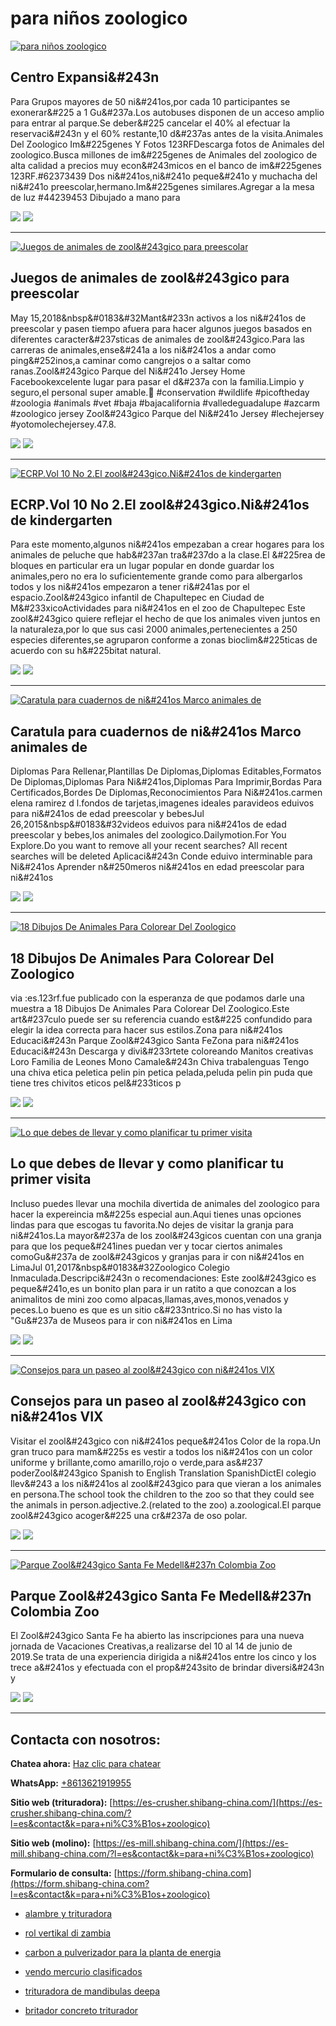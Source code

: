 # para niños zoologico

<a href="https://swt.shibang-china.com/?l=es&img&k=para+ni%C3%B1os+zoologico" target="_blank">![para niños zoologico](http://static.shibang-china.com/all-800x300/293.jpg)</a>

## Centro Expansi&#243n
Para Grupos mayores de 50 ni&#241os,por cada 10 participantes se exonerar&#225 a 1 Gu&#237a.Los autobuses disponen de un acceso amplio para entrar al parque.Se deber&#225 cancelar el 40% al efectuar la reservaci&#243n y el 60% restante,10 d&#237as antes de la visita.Animales Del Zoologico Im&#225genes Y Fotos 123RFDescarga fotos de Animales del zoologico.Busca millones de im&#225genes de Animales del zoologico de alta calidad a precios muy econ&#243micos en el banco de im&#225genes 123RF.#62373439 Dos ni&#241os,ni&#241o peque&#241o y muchacha del ni&#241o preescolar,hermano.Im&#225genes similares.Agregar a la mesa de luz #44239453 Dibujado a mano para


<a href="https://whatsapp.shibangsoft.com/WhatsApp.php" target="_blank" title="WhatsApp">![](http://static.shibang-china.com/icon/whatsapp.png)</a> <a href="https://swt.shibang-china.com/?l=es&icon&k=para+ni%C3%B1os+zoologico" target="_blank">![](http://static.shibang-china.com/icon/chat-es.png)</a>

---

<a href="https://swt.shibang-china.com/?l=es&img&k=para+ni%C3%B1os+zoologico" target="_blank">![Juegos de animales de zool&#243gico para preescolar](http://static.shibang-china.com/all-800x300/445.jpg)</a>

## Juegos de animales de zool&#243gico para preescolar
May 15,2018&nbsp&#0183&#32Mant&#233n activos a los ni&#241os de preescolar y pasen tiempo afuera para hacer algunos juegos basados en diferentes caracter&#237sticas de animales de zool&#243gico.Para las carreras de animales,ense&#241a a los ni&#241os a andar como ping&#252inos,a caminar como cangrejos o a saltar como ranas.Zool&#243gico Parque del Ni&#241o Jersey Home Facebookexcelente lugar para pasar el d&#237a con la familia.Limpio y seguro,el personal super amable.💯 #conservation #wildlife #picoftheday #zoologia #animals #vet #baja #bajacalifornia #valledeguadalupe #azcarm #zoologico jersey Zool&#243gico Parque del Ni&#241o Jersey #lechejersey #yotomolechejersey.47.8.


<a href="https://whatsapp.shibangsoft.com/WhatsApp.php" target="_blank" title="WhatsApp">![](http://static.shibang-china.com/icon/whatsapp.png)</a> <a href="https://swt.shibang-china.com/?l=es&icon&k=para+ni%C3%B1os+zoologico" target="_blank">![](http://static.shibang-china.com/icon/chat-es.png)</a>

---

<a href="https://swt.shibang-china.com/?l=es&img&k=para+ni%C3%B1os+zoologico" target="_blank">![ECRP.Vol 10 No 2.El zool&#243gico.Ni&#241os de kindergarten](http://static.shibang-china.com/all-800x300/424.jpg)</a>

## ECRP.Vol 10 No 2.El zool&#243gico.Ni&#241os de kindergarten
Para este momento,algunos ni&#241os empezaban a crear hogares para los animales de peluche que hab&#237an tra&#237do a la clase.El &#225rea de bloques en particular era un lugar popular en donde guardar los animales,pero no era lo suficientemente grande como para albergarlos todos y los ni&#241os empezaron a tener ri&#241as por el espacio.Zool&#243gico infantil de Chapultepec en Ciudad de M&#233xicoActividades para ni&#241os en el zoo de Chapultepec Este zool&#243gico quiere reflejar el hecho de que los animales viven juntos en la naturaleza,por lo que sus casi 2000 animales,pertenecientes a 250 especies diferentes,se agruparon conforme a zonas bioclim&#225ticas de acuerdo con su h&#225bitat natural.


<a href="https://whatsapp.shibangsoft.com/WhatsApp.php" target="_blank" title="WhatsApp">![](http://static.shibang-china.com/icon/whatsapp.png)</a> <a href="https://swt.shibang-china.com/?l=es&icon&k=para+ni%C3%B1os+zoologico" target="_blank">![](http://static.shibang-china.com/icon/chat-es.png)</a>

---

<a href="https://swt.shibang-china.com/?l=es&img&k=para+ni%C3%B1os+zoologico" target="_blank">![Caratula para cuadernos de ni&#241os Marco animales de](http://static.shibang-china.com/all-800x300/1011.jpg)</a>

## Caratula para cuadernos de ni&#241os Marco animales de
Diplomas Para Rellenar,Plantillas De Diplomas,Diplomas Editables,Formatos De Diplomas,Diplomas Para Ni&#241os,Diplomas Para Imprimir,Bordas Para Certificados,Bordes De Diplomas,Reconocimientos Para Ni&#241os.carmen elena ramirez d l.fondos de tarjetas,imagenes ideales paravideos eduivos para ni&#241os de edad preescolar y bebesJul 26,2015&nbsp&#0183&#32videos eduivos para ni&#241os de edad preescolar y bebes,los animales del zoologico.Dailymotion.For You Explore.Do you want to remove all your recent searches? All recent searches will be deleted Aplicaci&#243n Conde eduivo interminable para Ni&#241os Aprender n&#250meros ni&#241os en edad preescolar para ni&#241os


<a href="https://whatsapp.shibangsoft.com/WhatsApp.php" target="_blank" title="WhatsApp">![](http://static.shibang-china.com/icon/whatsapp.png)</a> <a href="https://swt.shibang-china.com/?l=es&icon&k=para+ni%C3%B1os+zoologico" target="_blank">![](http://static.shibang-china.com/icon/chat-es.png)</a>

---

<a href="https://swt.shibang-china.com/?l=es&img&k=para+ni%C3%B1os+zoologico" target="_blank">![18 Dibujos De Animales Para Colorear Del Zoologico](http://static.shibang-china.com/all-800x300/243.jpg)</a>

## 18 Dibujos De Animales Para Colorear Del Zoologico
via :es.123rf.fue publicado con la esperanza de que podamos darle una muestra a 18 Dibujos De Animales Para Colorear Del Zoologico.Este art&#237culo puede ser su referencia cuando est&#225 confundido para elegir la idea correcta para hacer sus estilos.Zona para ni&#241os Educaci&#243n Parque Zool&#243gico Santa FeZona para ni&#241os Educaci&#243n Descarga y divi&#233rtete coloreando Manitos creativas Loro Familia de Leones Mono Camale&#243n Chiva trabalenguas Tengo una chiva etica peletica pelin pin petica pelada,peluda pelin pin puda que tiene tres chivitos eticos pel&#233ticos p


<a href="https://whatsapp.shibangsoft.com/WhatsApp.php" target="_blank" title="WhatsApp">![](http://static.shibang-china.com/icon/whatsapp.png)</a> <a href="https://swt.shibang-china.com/?l=es&icon&k=para+ni%C3%B1os+zoologico" target="_blank">![](http://static.shibang-china.com/icon/chat-es.png)</a>

---

<a href="https://swt.shibang-china.com/?l=es&img&k=para+ni%C3%B1os+zoologico" target="_blank">![Lo que debes de llevar y como planificar tu primer visita](http://static.shibang-china.com/all-800x300/888.jpg)</a>

## Lo que debes de llevar y como planificar tu primer visita
Incluso puedes llevar una mochila divertida de animales del zoologico para hacer la expereincia m&#225s especial aun.Aqui tienes unas opciones lindas para que escogas tu favorita.No dejes de visitar la granja para ni&#241os.La mayor&#237a de los zool&#243gicos cuentan con una granja para que los peque&#241ines puedan ver y tocar ciertos animales comoGu&#237a de zool&#243gicos y granjas para ir con ni&#241os en LimaJul 01,2017&nbsp&#0183&#32Zoologico Colegio Inmaculada.Descripci&#243n o recomendaciones: Este zool&#243gico es peque&#241o,es un bonito plan para ir un ratito a que conozcan a los animalitos de mini zoo como alpacas,llamas,aves,monos,venados y peces.Lo bueno es que es un sitio c&#233ntrico.Si no has visto la "Gu&#237a de Museos para ir con ni&#241os en Lima


<a href="https://whatsapp.shibangsoft.com/WhatsApp.php" target="_blank" title="WhatsApp">![](http://static.shibang-china.com/icon/whatsapp.png)</a> <a href="https://swt.shibang-china.com/?l=es&icon&k=para+ni%C3%B1os+zoologico" target="_blank">![](http://static.shibang-china.com/icon/chat-es.png)</a>

---

<a href="https://swt.shibang-china.com/?l=es&img&k=para+ni%C3%B1os+zoologico" target="_blank">![Consejos para un paseo al zool&#243gico con ni&#241os VIX](http://static.shibang-china.com/all-800x300/140.jpg)</a>

## Consejos para un paseo al zool&#243gico con ni&#241os VIX
Visitar el zool&#243gico con ni&#241os peque&#241os Color de la ropa.Un gran truco para mam&#225s es vestir a todos los ni&#241os con un color uniforme y brillante,como amarillo,rojo o verde,para as&#237 poderZool&#243gico Spanish to English Translation SpanishDictEl colegio llev&#243 a los ni&#241os al zool&#243gico para que vieran a los animales en persona.The school took the children to the zoo so that they could see the animals in person.adjective.2.(related to the zoo) a.zoological.El parque zool&#243gico acoger&#225 una cr&#237a de oso polar.


<a href="https://whatsapp.shibangsoft.com/WhatsApp.php" target="_blank" title="WhatsApp">![](http://static.shibang-china.com/icon/whatsapp.png)</a> <a href="https://swt.shibang-china.com/?l=es&icon&k=para+ni%C3%B1os+zoologico" target="_blank">![](http://static.shibang-china.com/icon/chat-es.png)</a>

---

<a href="https://swt.shibang-china.com/?l=es&img&k=para+ni%C3%B1os+zoologico" target="_blank">![Parque Zool&#243gico Santa Fe Medell&#237n Colombia Zoo](http://static.shibang-china.com/all-800x300/838.jpg)</a>

## Parque Zool&#243gico Santa Fe Medell&#237n Colombia Zoo
El Zool&#243gico Santa Fe ha abierto las inscripciones para una nueva jornada de Vacaciones Creativas,a realizarse del 10 al 14 de junio de 2019.Se trata de una experiencia dirigida a ni&#241os entre los cinco y los trece a&#241os y efectuada con el prop&#243sito de brindar diversi&#243n y

<a href="https://whatsapp.shibangsoft.com/WhatsApp.php" target="_blank" title="WhatsApp">![](http://static.shibang-china.com/icon/whatsapp.png)</a> <a href="https://swt.shibang-china.com/?l=es&icon&k=para+ni%C3%B1os+zoologico" target="_blank">![](http://static.shibang-china.com/icon/chat-es.png)</a>

---
## Contacta con nosotros:

**Chatea ahora:** [Haz clic para chatear](https://swt.shibang-china.com?l=es&contact&k=para+ni%C3%B1os+zoologico)

**WhatsApp:**  [+8613621919955](https://whatsapp.shibangsoft.com/WhatsApp.php)

**Sitio web (trituradora):** [https://es-crusher.shibang-china.com/](https://es-crusher.shibang-china.com/?l=es&contact&k=para+ni%C3%B1os+zoologico)

**Sitio web (molino):** [https://es-mill.shibang-china.com/](https://es-mill.shibang-china.com/?l=es&contact&k=para+ni%C3%B1os+zoologico)

**Formulario de consulta:** [https://form.shibang-china.com](https://form.shibang-china.com?l=es&contact&k=para+ni%C3%B1os+zoologico)

* [alambre y trituradora](../66/alambre%20y%20trituradora.md)

* [rol vertikal di zambia](../73/rol%20vertikal%20di%20zambia.md)

* [carbon a pulverizador para la planta de energia](../79/carbon%20a%20pulverizador%20para%20la%20planta%20de%20energia.md)

* [vendo mercurio clasificados](../70/vendo%20mercurio%20clasificados.md)

* [trituradora de mandibulas deepa](../73/trituradora%20de%20mandibulas%20deepa.md)

* [britador concreto triturador](../69/britador%20concreto%20triturador.md)